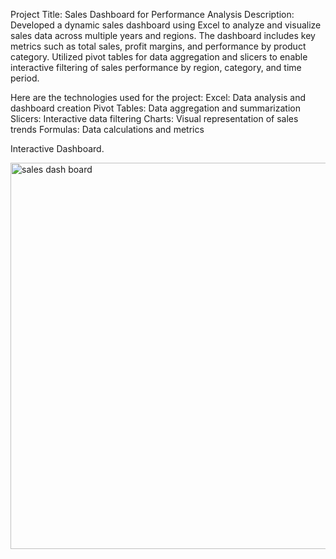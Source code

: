 Project Title: Sales Dashboard for Performance Analysis
Description: Developed a dynamic sales dashboard using Excel to analyze and visualize sales data across multiple years and regions. The dashboard includes key metrics such as total sales, profit margins, and performance by product category. Utilized pivot tables for data aggregation and slicers to enable interactive filtering of sales performance by region, category, and time period.

Here are the technologies used for the project:
Excel: Data analysis and dashboard creation
Pivot Tables: Data aggregation and summarization
Slicers: Interactive data filtering
Charts: Visual representation of sales trends
Formulas: Data calculations and metrics

Interactive Dashboard. </br>

<img width="618" alt="sales dash board" src="https://github.com/user-attachments/assets/ef577da1-3ee6-45e0-8512-d125e9a45d77" />
